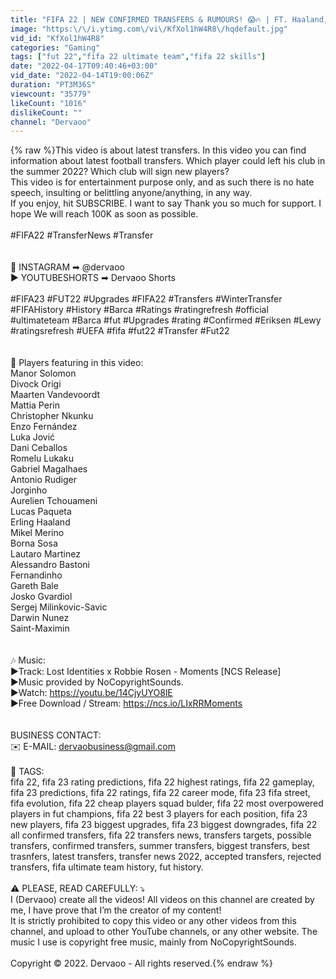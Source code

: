 ```yaml
---
title: "FIFA 22 | NEW CONFIRMED TRANSFERS & RUMOURS! 😱🔥 | FT. Haaland, Lukaku, Rüdiger..."
image: "https:\/\/i.ytimg.com\/vi\/KfXol1hW4R8\/hqdefault.jpg"
vid_id: "KfXol1hW4R8"
categories: "Gaming"
tags: ["fut 22","fifa 22 ultimate team","fifa 22 skills"]
date: "2022-04-17T09:40:46+03:00"
vid_date: "2022-04-14T19:00:06Z"
duration: "PT3M36S"
viewcount: "35779"
likeCount: "1016"
dislikeCount: ""
channel: "Dervaoo"
---
```

{% raw %}This video is about latest transfers. In this video you can find information about latest football transfers. Which player could left his club in the summer 2022? Which club will sign new players?<br />This video is for entertainment purpose only, and as such there is no hate speech, insulting or belittling anyone/anything, in any way.<br />If you enjoy, hit SUBSCRIBE. I want to say Thank you so much for support. I hope We will reach 100K as soon as possible.<br /><br />#FIFA22 #TransferNews #Transfer<br /><br /><br />📸 INSTAGRAM ➡ @dervaoo<br />▶️ YOUTUBESHORTS ➡ Dervaoo Shorts<br /><br />#FIFA23 #FUT22 #Upgrades #FIFA22 #Transfers #WinterTransfer #FIFAHistory #History #Barca #Ratings #ratingrefresh #official #ultimateteam #Barca #fut #Upgrades #rating #Confirmed #Eriksen #Lewy #ratingsrefresh #UEFA #fifa #fut22 #Transfer #Fut22<br /><br /><br />📌 Players featuring in this video:<br />Manor Solomon <br />Divock Origi  <br />Maarten Vandevoordt <br />Mattia Perin   <br />Christopher Nkunku <br />Enzo Fernández  <br />Luka Jović  <br />Dani Ceballos  <br />Romelu Lukaku  <br />Gabriel Magalhaes <br />Antonio Rudiger  <br />Jorginho  <br />Aurelien Tchouameni <br />Lucas Paqueta  <br />Erling Haaland  <br />Mikel Merino  <br />Borna Sosa  <br />Lautaro Martinez <br />Alessandro Bastoni <br />Fernandinho  <br />Gareth Bale  <br />Josko Gvardiol  <br />Sergej Milinkovic-Savic <br />Darwin Nunez  <br />Saint-Maximin  <br /><br /><br />🎶 Music:<br />▶️Track: Lost Identities x Robbie Rosen - Moments [NCS Release]<br />▶️Music provided by NoCopyrightSounds.<br />▶️Watch: <a rel="nofollow" target="blank" href="https://youtu.be/14CjyUYO8lE">https://youtu.be/14CjyUYO8lE</a><br />▶️Free Download / Stream: <a rel="nofollow" target="blank" href="https://ncs.io/LIxRRMoments">https://ncs.io/LIxRRMoments</a><br /><br /><br />BUSINESS CONTACT:<br />✉️ E-MAIL: dervaobusiness@gmail.com<br /><br />📝 TAGS: <br />fifa 22, fifa 23 rating predictions, fifa 22 highest ratings, fifa 22 gameplay, fifa 23 predictions, fifa 22 ratings, fifa 22 career mode, fifa 23 fifa street, fifa evolution, fifa 22 cheap players squad bulder, fifa 22 most overpowered players in fut champions, fifa 22 best 3 players for each position, fifa 23 new players, fifa 23 biggest upgrades, fifa 23 biggest downgrades, fifa 22 all confirmed transfers, fifa 22 transfers news, transfers targets, possible transfers, confirmed transfers, summer transfers, biggest transfers, best trasnfers, latest transfers, transfer news 2022, accepted transfers, rejected transfers, fifa ultimate team history, fut history.<br /><br />⚠️ PLEASE, READ CAREFULLY: ⤵️<br />I (Dervaoo) create all the videos! All videos on this channel are created by me, I have prove that I’m the creator of my content! <br />It is strictly prohibited to copy this video or any other videos from this channel, and upload to other YouTube channels, or any other website. The music I use is copyright free music, mainly from NoCopyrightSounds.<br /><br />Copyright © 2022. Dervaoo - All rights reserved.{% endraw %}
